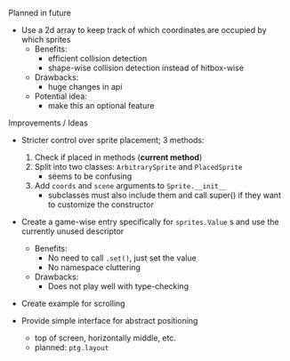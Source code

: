 Planned in future

- Use a 2d array to keep track of which coordinates are occupied by which sprites
    * Benefits:
        * efficient collision detection
        * shape-wise collision detection instead of hitbox-wise
    * Drawbacks:
        * huge changes in api
    * Potential idea:
        * make this an optional feature

Improvements / Ideas

- Stricter control over sprite placement; 3 methods:
    1. Check if placed in methods (**current method**)
    2. Split into two classes: `ArbitrarySprite` and `PlacedSprite`
        * seems to be confusing
    3. Add `coords` and `scene` arguments to `Sprite.__init__`
        * subclasses must also include them and call super() if they want to customize the constructor

- Create a game-wise entry specifically for `sprites.Value` s and use the currently unused descriptor
    * Benefits:
        * No need to call `.set()`, just set the value
        * No namespace cluttering
    * Drawbacks:
        * Does not play well with type-checking

- Create example for scrolling

- Provide simple interface for abstract positioning
    * top of screen, horizontally middle, etc.
    * planned: `ptg.layout`
